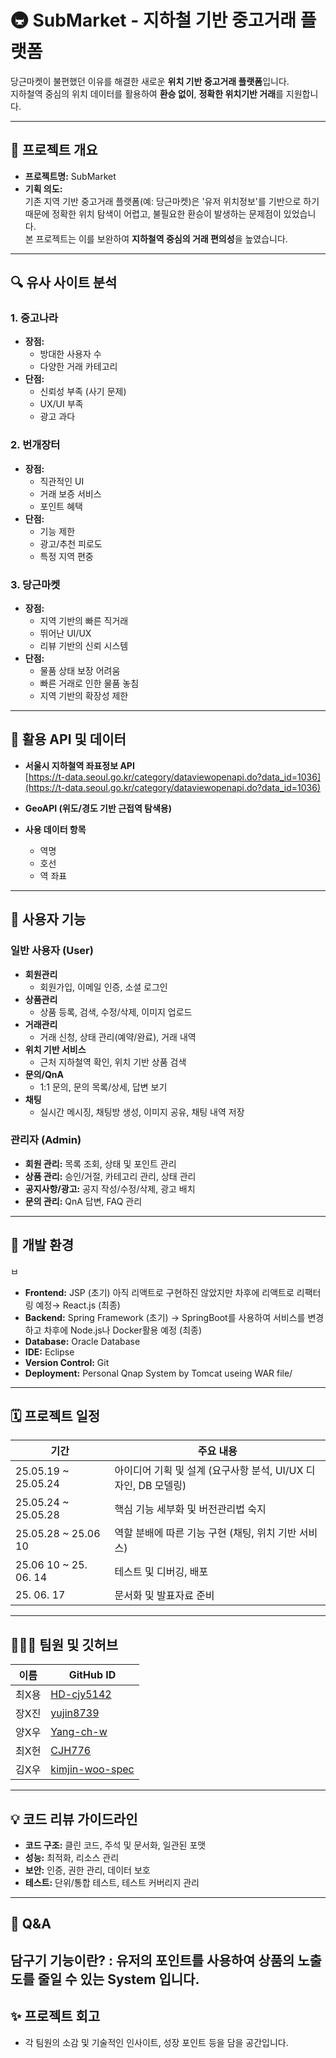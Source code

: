 # 🚇 SubMarket - 지하철 기반 중고거래 플랫폼

당근마켓이 불편했던 이유를 해결한 새로운 **위치 기반 중고거래 플랫폼**입니다.  
지하철역 중심의 위치 데이터를 활용하여 **환승 없이**, **정확한 위치기반 거래**를 지원합니다.

---

## 📌 프로젝트 개요

- **프로젝트명:** SubMarket
- **기획 의도:**  
  기존 지역 기반 중고거래 플랫폼(예: 당근마켓)은 '유저 위치정보'를 기반으로 하기 때문에 정확한 위치 탐색이 어렵고, 불필요한 환승이 발생하는 문제점이 있었습니다.  
  본 프로젝트는 이를 보완하여 **지하철역 중심의 거래 편의성**을 높였습니다.

---

## 🔍 유사 사이트 분석

### 1. 중고나라
- **장점:**  
  - 방대한 사용자 수  
  - 다양한 거래 카테고리  
- **단점:**  
  - 신뢰성 부족 (사기 문제)  
  - UX/UI 부족  
  - 광고 과다  

### 2. 번개장터
- **장점:**  
  - 직관적인 UI  
  - 거래 보증 서비스  
  - 포인트 혜택  
- **단점:**  
  - 기능 제한  
  - 광고/추천 피로도  
  - 특정 지역 편중  

### 3. 당근마켓
- **장점:**  
  - 지역 기반의 빠른 직거래  
  - 뛰어난 UI/UX  
  - 리뷰 기반의 신뢰 시스템  
- **단점:**  
  - 물품 상태 보장 어려움  
  - 빠른 거래로 인한 물품 놓침  
  - 지역 기반의 확장성 제한  

---

## 📡 활용 API 및 데이터

- **서울시 지하철역 좌표정보 API**  
  [https://t-data.seoul.go.kr/category/dataviewopenapi.do?data_id=1036](https://t-data.seoul.go.kr/category/dataviewopenapi.do?data_id=1036)

- **GeoAPI (위도/경도 기반 근접역 탐색용)**

- **사용 데이터 항목**
  - 역명
  - 호선
  - 역 좌표

---

## 🧩 사용자 기능

### 일반 사용자 (User)
- **회원관리**
  - 회원가입, 이메일 인증, 소셜 로그인
- **상품관리**
  - 상품 등록, 검색, 수정/삭제, 이미지 업로드
- **거래관리**
  - 거래 신청, 상태 관리(예약/완료), 거래 내역
- **위치 기반 서비스**
  - 근처 지하철역 확인, 위치 기반 상품 검색
- **문의/QnA**
  - 1:1 문의, 문의 목록/상세, 답변 보기
- **채팅**
  - 실시간 메시징, 채팅방 생성, 이미지 공유, 채팅 내역 저장

### 관리자 (Admin)
- **회원 관리:** 목록 조회, 상태 및 포인트 관리  
- **상품 관리:** 승인/거절, 카테고리 관리, 상태 관리  
- **공지사항/광고:** 공지 작성/수정/삭제, 광고 배치  
- **문의 관리:** QnA 답변, FAQ 관리

---

## 🧪 개발 환경
ㅂ  
- **Frontend:** JSP (초기)    아직 리액트로 구현하진 않았지만 차후에 리액트로 리팩터링 예정→ React.js (최종)
- **Backend:** Spring Framework (초기) →  SpringBoot를 사용하여 서비스를 변경하고 차후에 Node.js나 Docker활용 예정 (최종)
- **Database:** Oracle Database
- **IDE:** Eclipse 
- **Version Control:** Git
- **Deployment:** Personal Qnap System by Tomcat useing WAR file/

---

## 🗓 프로젝트 일정

| 기간 | 주요 내용 |
|------|-----------|
| 25.05.19 ~ 25.05.24 | 아이디어 기획 및 설계 (요구사항 분석, UI/UX 디자인, DB 모델링) |
| 25.05.24 ~ 25.05.28 | 핵심 기능 세부화 및 버전관리법 숙지 |
| 25.05.28 ~ 25.06 10 | 역할 분배에 따른 기능 구현 (채팅, 위치 기반 서비스) |
| 25.06 10 ~ 25. 06. 14| 테스트 및 디버깅, 배포 |
| 25. 06. 17 | 문서화 및 발표자료 준비 |

---

## 🧑‍🤝‍🧑 팀원 및 깃허브

| 이름 | GitHub ID |
|------|-----------|
| 최X용 | [HD-cjy5142](https://github.com/HD-cjy5142) |
| 장X진 | [yujin8739](https://github.com/yujin8739) |
| 양X우 | [Yang-ch-w](https://github.com/Yang-ch-w) |
| 최X헌 | [CJH776](https://github.com/CJH776) |
| 김X우 | [kimjin-woo-spec](https://github.com/kimjin-woo-spec) |

---

## 💡 코드 리뷰 가이드라인

- **코드 구조:** 클린 코드, 주석 및 문서화, 일관된 포맷  
- **성능:** 최적화, 리소스 관리  
- **보안:** 인증, 권한 관리, 데이터 보호  
- **테스트:** 단위/통합 테스트, 테스트 커버리지 관리

---

## 💬 Q&A

담구기 기능이란? : 
유저의 포인트를 사용하여 상품의 노출도를 줄일 수 있는 System 입니다. 
---

## ✨ 프로젝트 회고

- 각 팀원의 소감 및 기술적인 인사이트, 성장 포인트 등을 담을 공간입니다.

